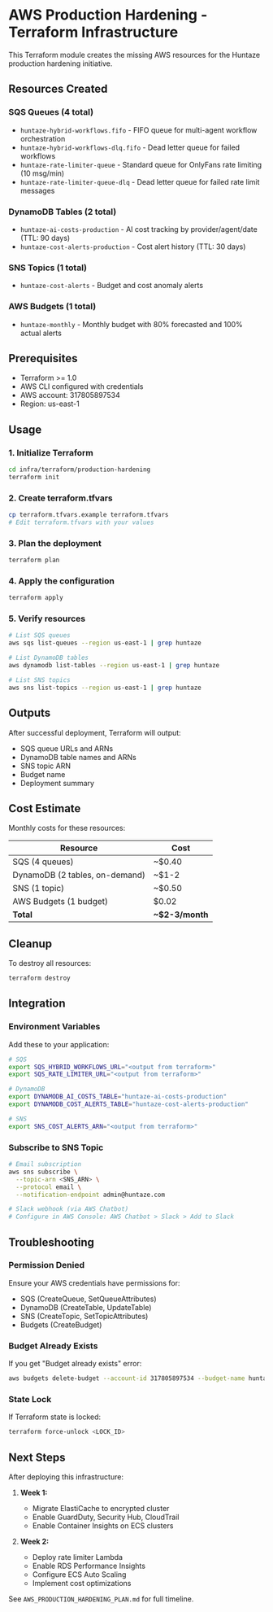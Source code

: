 # AWS Production Hardening - Terraform Infrastructure

This Terraform module creates the missing AWS resources for the Huntaze production hardening initiative.

## Resources Created

### SQS Queues (4 total)
- `huntaze-hybrid-workflows.fifo` - FIFO queue for multi-agent workflow orchestration
- `huntaze-hybrid-workflows-dlq.fifo` - Dead letter queue for failed workflows
- `huntaze-rate-limiter-queue` - Standard queue for OnlyFans rate limiting (10 msg/min)
- `huntaze-rate-limiter-queue-dlq` - Dead letter queue for failed rate limit messages

### DynamoDB Tables (2 total)
- `huntaze-ai-costs-production` - AI cost tracking by provider/agent/date (TTL: 90 days)
- `huntaze-cost-alerts-production` - Cost alert history (TTL: 30 days)

### SNS Topics (1 total)
- `huntaze-cost-alerts` - Budget and cost anomaly alerts

### AWS Budgets (1 total)
- `huntaze-monthly` - Monthly budget with 80% forecasted and 100% actual alerts

## Prerequisites

- Terraform >= 1.0
- AWS CLI configured with credentials
- AWS account: 317805897534
- Region: us-east-1

## Usage

### 1. Initialize Terraform

```bash
cd infra/terraform/production-hardening
terraform init
```

### 2. Create terraform.tfvars

```bash
cp terraform.tfvars.example terraform.tfvars
# Edit terraform.tfvars with your values
```

### 3. Plan the deployment

```bash
terraform plan
```

### 4. Apply the configuration

```bash
terraform apply
```

### 5. Verify resources

```bash
# List SQS queues
aws sqs list-queues --region us-east-1 | grep huntaze

# List DynamoDB tables
aws dynamodb list-tables --region us-east-1 | grep huntaze

# List SNS topics
aws sns list-topics --region us-east-1 | grep huntaze
```

## Outputs

After successful deployment, Terraform will output:

- SQS queue URLs and ARNs
- DynamoDB table names and ARNs
- SNS topic ARN
- Budget name
- Deployment summary

## Cost Estimate

Monthly costs for these resources:

| Resource | Cost |
|----------|------|
| SQS (4 queues) | ~$0.40 |
| DynamoDB (2 tables, on-demand) | ~$1-2 |
| SNS (1 topic) | ~$0.50 |
| AWS Budgets (1 budget) | $0.02 |
| **Total** | **~$2-3/month** |

## Cleanup

To destroy all resources:

```bash
terraform destroy
```

## Integration

### Environment Variables

Add these to your application:

```bash
# SQS
export SQS_HYBRID_WORKFLOWS_URL="<output from terraform>"
export SQS_RATE_LIMITER_URL="<output from terraform>"

# DynamoDB
export DYNAMODB_AI_COSTS_TABLE="huntaze-ai-costs-production"
export DYNAMODB_COST_ALERTS_TABLE="huntaze-cost-alerts-production"

# SNS
export SNS_COST_ALERTS_ARN="<output from terraform>"
```

### Subscribe to SNS Topic

```bash
# Email subscription
aws sns subscribe \
  --topic-arn <SNS_ARN> \
  --protocol email \
  --notification-endpoint admin@huntaze.com

# Slack webhook (via AWS Chatbot)
# Configure in AWS Console: AWS Chatbot > Slack > Add to Slack
```

## Troubleshooting

### Permission Denied

Ensure your AWS credentials have permissions for:
- SQS (CreateQueue, SetQueueAttributes)
- DynamoDB (CreateTable, UpdateTable)
- SNS (CreateTopic, SetTopicAttributes)
- Budgets (CreateBudget)

### Budget Already Exists

If you get "Budget already exists" error:
```bash
aws budgets delete-budget --account-id 317805897534 --budget-name huntaze-monthly
```

### State Lock

If Terraform state is locked:
```bash
terraform force-unlock <LOCK_ID>
```

## Next Steps

After deploying this infrastructure:

1. **Week 1:**
   - Migrate ElastiCache to encrypted cluster
   - Enable GuardDuty, Security Hub, CloudTrail
   - Enable Container Insights on ECS clusters

2. **Week 2:**
   - Deploy rate limiter Lambda
   - Enable RDS Performance Insights
   - Configure ECS Auto Scaling
   - Implement cost optimizations

See `AWS_PRODUCTION_HARDENING_PLAN.md` for full timeline.

